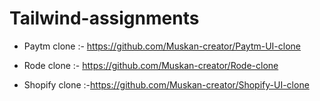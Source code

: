 # Tailwind-assignments
- Paytm clone :- https://github.com/Muskan-creator/Paytm-UI-clone

- Rode clone :- https://github.com/Muskan-creator/Rode-clone

- Shopify clone :-https://github.com/Muskan-creator/Shopify-UI-clone
